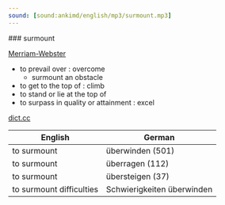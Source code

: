 ```yaml
---
sound: [sound:ankimd/english/mp3/surmount.mp3]
---
```


\### surmount

[Merriam-Webster](https://www.merriam-webster.com/dictionary/surmount)

- to prevail over : overcome
    - surmount an obstacle
- to get to the top of : climb
- to stand or lie at the top of
- to surpass in quality or attainment : excel

[dict.cc](https://www.dict.cc/surmount)

| English        | German       |
| -------------- | ------------ |
| to surmount | überwinden (501) |
| to surmount | überragen (112) |
| to surmount | übersteigen (37) |
| to surmount difficulties | Schwierigkeiten überwinden |
